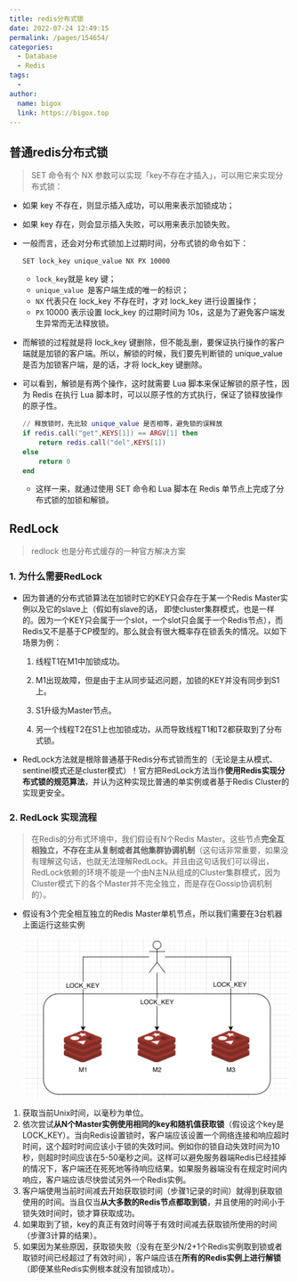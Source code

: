 ```yaml
---
title: redis分布式锁
date: 2022-07-24 12:49:15
permalink: /pages/154654/
categories:
  - Database
  - Redis
tags:
  - 
author: 
  name: bigox
  link: https://bigox.top
---
```

## 普通redis分布式锁

> SET 命令有个 NX 参数可以实现「key不存在才插入」，可以用它来实现分布式锁：

- 如果 key 不存在，则显示插入成功，可以用来表示加锁成功；
- 如果 key 存在，则会显示插入失败，可以用来表示加锁失败。

- 一般而言，还会对分布式锁加上过期时间，分布式锁的命令如下：

  ```redis
  SET lock_key unique_value NX PX 10000
  ```

  - `lock_key`就是 key 键；
  - `unique_value `是客户端生成的唯一的标识；
  - `NX` 代表只在 lock_key 不存在时，才对 lock_key 进行设置操作；
  - `PX` 10000 表示设置 lock_key 的过期时间为 10s，这是为了避免客户端发生异常而无法释放锁。

- 而解锁的过程就是将 lock_key 键删除，但不能乱删，要保证执行操作的客户端就是加锁的客户端。所以，解锁的时候，我们要先判断锁的 unique_value 是否为加锁客户端，是的话，才将 lock_key 键删除。

- 可以看到，解锁是有两个操作，这时就需要 Lua 脚本来保证解锁的原子性，因为 Redis 在执行 Lua 脚本时，可以以原子性的方式执行，保证了锁释放操作的原子性。

  ```lua
  // 释放锁时，先比较 unique_value 是否相等，避免锁的误释放
  if redis.call("get",KEYS[1]) == ARGV[1] then
      return redis.call("del",KEYS[1])
  else
      return 0
  end
  ```

	- 这样一来，就通过使用 SET 命令和 Lua 脚本在 Redis 单节点上完成了分布式锁的加锁和解锁。



## RedLock

> redlock 也是分布式缓存的一种官方解决方案

### 1. 为什么需要RedLock

- 因为普通的分布式锁算法在加锁时它的KEY只会存在于某一个Redis Master实例以及它的slave上（假如有slave的话， 即使cluster集群模式，也是一样的。因为一个KEY只会属于一个slot，一个slot只会属于一个Redis节点），而Redis又不是基于CP模型的。那么就会有很大概率存在锁丢失的情况。以如下场景为例：

  1. 线程T1在M1中加锁成功。

  2. M1出现故障，但是由于主从同步延迟问题，加锁的KEY并没有同步到S1上。

  3. S1升级为Master节点。

  4. 另一个线程T2在S1上也加锁成功，从而导致线程T1和T2都获取到了分布式锁。

- RedLock方法就是根除普通基于Redis分布式锁而生的（无论是主从模式、sentinel模式还是cluster模式）！官方把RedLock方法当作**使用Redis实现分布式锁的规范算法**，并认为这种实现比普通的单实例或者基于Redis Cluster的实现更安全。

### 2. RedLock 实现流程

> 在Redis的分布式环境中，我们假设有N个Redis Master。这些节点**完全互相独立，不存在主从复制或者其他集群协调机制**（这句话非常重要，如果没有理解这句话，也就无法理解RedLock。并且由这句话我们可以得出，RedLock依赖的环境不能是一个由N主N从组成的Cluster集群模式，因为Cluster模式下的各个Master并不完全独立，而是存在Gossip协调机制的）。

- 假设有3个完全相互独立的Redis Master单机节点，所以我们需要在3台机器上面运行这些实例

  ![image-20220724124807396](https://raw.githubusercontent.com/daniuEvan/pictrues/main/Typora/20220724124807.png)

1. 获取当前Unix时间，以毫秒为单位。
2. 依次尝试**从N个Master实例使用相同的key和随机值获取锁**（假设这个key是LOCK_KEY）。当向Redis设置锁时，客户端应该设置一个网络连接和响应超时时间，这个超时时间应该小于锁的失效时间。例如你的锁自动失效时间为10秒，则超时时间应该在5-50毫秒之间。这样可以避免服务器端Redis已经挂掉的情况下，客户端还在死死地等待响应结果。如果服务器端没有在规定时间内响应，客户端应该尽快尝试另外一个Redis实例。
3. 客户端使用当前时间减去开始获取锁时间（步骤1记录的时间）就得到获取锁使用的时间。当且仅当**从大多数的Redis节点都取到锁**，并且使用的时间小于锁失效时间时，锁才算获取成功。
4. 如果取到了锁，key的真正有效时间等于有效时间减去获取锁所使用的时间（步骤3计算的结果）。
5. 如果因为某些原因，获取锁失败（没有在至少N/2+1个Redis实例取到锁或者取锁时间已经超过了有效时间），客户端应该在**所有的Redis实例上进行解锁**（即便某些Redis实例根本就没有加锁成功）。


